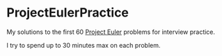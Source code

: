 # ProjectEulerPractice
My solutions to the first 60 [Project Euler](https://projecteuler.net/about) problems for interview practice.

I try to spend up to 30 minutes max on each problem.
